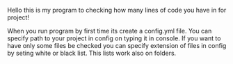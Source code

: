 Hello this is my program to checking how many lines of code you have in for project!

When you run program by first time its create a config.yml file.
You can specify path to your project in config on typing it in console.
If you want to have only some files be checked you can specify extension of files in config by seting white or black list.
This lists work also on folders.
